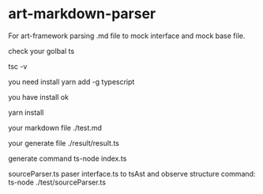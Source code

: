 # art-markdown-parser
For art-framework parsing .md file to mock interface and mock base file.

check your golbal ts

tsc -v

you need install
yarn add -g typescript

you have install
ok

yarn install

your markdown file ./test.md

your generate file ./result/result.ts

generate command
ts-node index.ts



sourceParser.ts
paser interface.ts to tsAst and observe structure
command: ts-node ./test/sourceParser.ts
